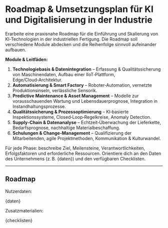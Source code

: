 # Roadmap & Umsetzungsplan für KI und Digitalisierung in der Industrie

Erarbeite eine praxisnahe Roadmap für die Einführung und Skalierung von KI‑Technologien in der industriellen Fertigung. Die Roadmap soll verschiedene Module abdecken und die Reihenfolge sinnvoll aufeinander aufbauen. 

**Module & Leitfäden:**
1. **Technologiebasis & Datenintegration** – Erfassung & Qualitätssicherung von Maschinendaten, Aufbau einer IIoT‑Plattform, Edge/Cloud‑Architektur.
2. **Automatisierung & Smart Factory** – Roboter‑Automation, vernetzte Produktionsinseln, verlässliche Sensorik.
3. **Predictive Maintenance & Asset Management** – Modelle zur vorausschauenden Wartung und Lebensdauerprognose, Integration in Instandhaltungsprozesse.
4. **Qualitätssicherung & Prozessoptimierung** – KI‑basierte Inspektionssysteme, Closed‑Loop‑Regelkreise, Anomaly Detection.
5. **Supply‑Chain & Datenanalyse** – Echtzeit‑Überwachung der Lieferkette, Bedarfsprognose, nachhaltige Materialbeschaffung.
6. **Schulungen & Change‑Management** – Qualifizierung der Mitarbeitenden, agile Projektmethoden, Kommunikation & Kulturwandel.

Für jede Phase: beschreibe Ziel, Meilensteine, Verantwortlichkeiten, Erfolgsfaktoren und erforderliche Ressourcen. Orientiere dich an den Daten des Unternehmens (z. B. {daten}) und den verfügbaren Checklisten.

---

## Roadmap

Nutzerdaten:

{daten}

Zusatzmaterialien:

{checklisten}